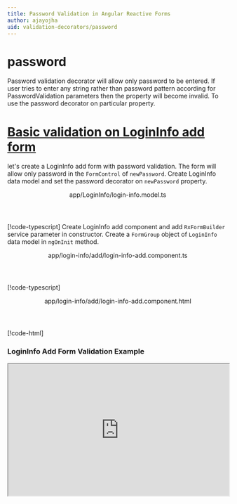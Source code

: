 ```yaml
---
title: Password Validation in Angular Reactive Forms
author: ajayojha
uid: validation-decorators/password
---
```

# password
Password validation decorator will allow only password to be entered. If user tries to enter any string rather than password pattern according for PasswordValidation parameters then the property will become invalid. To use the password decorator on particular property.
 
# [Basic validation on LoginInfo add form  ](#tab/basic-validation-on-LoginInfo-add-form)
let's create a LoginInfo add form with password validation. The form will allow only password in the `FormControl` of `newPassword`. 
Create LoginInfo data model and set the password decorator on `newPassword` property.
<header class="header-tab-title">app/LoginInfo/login-info.model.ts</header>

[!code-typescript[](../../examples/reactive-form-validators/password/rxweb-password-validation-add-angular-reactive-form/src/app/login-info/login-info.model.ts?highlight=5)]
Create LoginInfo add component and add `RxFormBuilder` service parameter in constructor. Create a `FormGroup` object of `LoginInfo` data model in `ngOnInit` method.
<header class="header-tab-title">app/login-info/add/login-info-add.component.ts</header>

[!code-typescript[](../../examples/reactive-form-validators/password/rxweb-password-validation-add-angular-reactive-form/src/app/login-info/add/login-info-add.component.ts?highlight=17,21-22)]
<header class="header-tab-title">app/login-info/add/login-info-add.component.html</header>

[!code-html[](../../examples/reactive-form-validators/password/rxweb-password-validation-add-angular-reactive-form/src/app/login-info/add/login-info-add.component.html)]

<h3>LoginInfo Add Form Validation Example</h3>
<iframe src="https://stackblitz.com/edit/rxweb-password-validation-add-angular-reactive-form?embed=1&file=src/styles.css&hideExplorer=1&hideNavigation=1&view=preview" width="100%" height="300">

# [Basic validation on LoginInfo edit  form](#tab/basic-validation-on-LoginInfo-edit-form)
let's create a LoginInfo edit form with password validation. The form will allow only password in the `FormControl` of `newPassword`. 
Create LoginInfo data model and set the password decorator on `newPassword` property.
<header class="header-tab-title">app/LoginInfo/login-info.model.ts</header>

[!code-typescript[](../../examples/reactive-form-validators/password/rxweb-password-validation-edit-angular-reactive-form/src/app/login-info/login-info.model.ts?highlight=5)]
Create LoginInfo edit component and add `RxFormBuilder` and `HttpClient` service parameter  in constructor. On `ngOnInit` method get request method for getting data from json or server and that data pass in `this.formBuilder.formGroup<LoginInfo>(LoginInfo,loginInfo)`
<header class="header-tab-title">app/login-info/edit/login-info-edit.component.ts</header>

[!code-typescript[](../../examples/reactive-form-validators/password/rxweb-password-validation-edit-angular-reactive-form/src/app/login-info/edit/login-info-edit.component.ts?highlight=17,21-22)]
<header class="header-tab-title">app/login-info/edit/login-info-edit.component.html</header>

[!code-html[](../../examples/reactive-form-validators/password/rxweb-password-validation-edit-angular-reactive-form/src/app/login-info/edit/login-info-edit.component.html)]

<h3>LoginInfo Edit Form Validation Example</h3>
<iframe src="https://stackblitz.com/edit/rxweb-password-validation-edit-angular-reactive-form?embed=1&file=src/styles.css&hideExplorer=1&hideNavigation=1&view=preview" width="100%" height="300">

---

# PasswordConfig 
message options are not mandatory to use in the `@password()` decorator but validation is mandatory. If needed then use the below options.


|Option | Description |
|--- | ---- |
|[message](#message) | To override the global configuration message and show the custom message on particular control property. |
|[validation](#validation) | Password Validation is used for parameters for password validation, In Password validation there is validators on digit, alphabets, contains, lowerCase, upperCase, specialCharacter, minLength, maxLength. |

## message 
Type :  `string` 

To override the global configuration message and show the custom message on particular control property.
 
<header class="header-title">login-info.model.ts (LoginInfo class property)</header>

[!code-typescript[](../../examples/reactive-form-validators/password/complete-rxweb-password-validation-add-angular-reactive-form/src/app/login-info/login-info.model.ts#L7-L8)]

## validation 
Type :  `PasswordValidation` 

Password Validation is used for parameters for password validation, In Password validation there is validators on digit, alphabets, contains, lowerCase, upperCase, specialCharacter, minLength, maxLength.
 
<header class="header-title">login-info.model.ts (LoginInfo class property)</header>

[!code-typescript[](../../examples/reactive-form-validators/password/complete-rxweb-password-validation-add-angular-reactive-form/src/app/login-info/login-info.model.ts#L4-L5)]


# password Validation Complete Example
# [LoginInfo Model](#tab/complete-login-info)
<header class="header-tab-title">app/login-info/login-info.model.ts</header>

[!code-typescript[](../../examples/reactive-form-validators/password/complete-rxweb-password-validation-add-angular-reactive-form/src/app/login-info/login-info.model.ts)]

# [Address Info Add Component](#tab/complete-login-info-add-component)
<header class="header-tab-title">app/login-info/add/login-info-add.component.ts</header>

[!code-typescript[](../../examples/reactive-form-validators/password/complete-rxweb-password-validation-add-angular-reactive-form/src/app/login-info/add/login-info-add.component.ts)]

# [Address Info Add Html Component](#tab/complete-login-info-add-html-component)
<header class="header-tab-title">app/login-info/add/login-info-add.component.html</header>

[!code-html[](../../examples/reactive-form-validators/password/complete-rxweb-password-validation-add-angular-reactive-form/src/app/login-info/add/login-info-add.component.html)]

# [Working Example](#tab/complete-working-example)
<iframe src="https://stackblitz.com/edit/complete-rxweb-password-validation-add-angular-reactive-form?embed=1&file=src/app/address-info/address&hideNavigation=1&view=preview" width="100%" height="500">

---

# Dynamic password Validation Complete Example
# [LoginInfo Model](#tab/dynamic-login-info)
<header class="header-tab-title">app/login-info/login-info.model.ts</header>

[!code-typescript[](../../examples/reactive-form-validators/password/dynamic-rxweb-password-validation-add-angular-reactive-form/src/app/login-info/login-info.model.ts)]

# [Address Info Add Component](#tab/dynamic-login-info-add-component)
<header class="header-tab-title">app/login-info/add/login-info-add.component.ts</header>

[!code-typescript[](../../examples/reactive-form-validators/password/dynamic-rxweb-password-validation-add-angular-reactive-form/src/app/login-info/add/login-info-add.component.ts)]

# [Address Info Add Html Component](#tab/dynamic-login-info-add-html-component)
<header class="header-tab-title">app/login-info/add/login-info-add.component.html</header>

[!code-html[](../../examples/reactive-form-validators/password/dynamic-rxweb-password-validation-add-angular-reactive-form/src/app/login-info/add/login-info-add.component.html)]

# [Working Example](#tab/dynamic-working-example)
<iframe src="https://stackblitz.com/edit/dynamic-rxweb-password-validation-add-angular-reactive-form?embed=1&file=src/app/address-info/address&hideNavigation=1&view=preview" width="100%" height="500">

---

<iframe src="http://gitlogin.azurewebsites.net/#!/issue/validator/password" width="100%" height="500">





